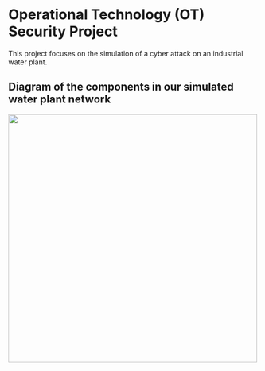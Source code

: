 # Operational Technology (OT) Security Project
This project focuses on the simulation of a cyber attack on an industrial water plant. 

## Diagram of the components in our simulated water plant network
<img src="[initial_diagram](https://github.com/lucasdbrown/ot_security_project/planning/environment/initial_diagram.png)" width="500" height="500">
